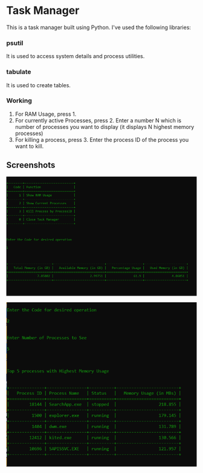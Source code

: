# Task Manager

This is a task manager built using Python. I've used the following libraries:
### psutil
It is used to access system details and process utilities.

### tabulate
It is used to create tables.

### Working

1. For RAM Usage, press 1.
2. For currently active Processes, press 2. Enter a number N which is number of processes you want to display (it displays N highest memory processes)
3. For killing a process, press 3. Enter the process ID of the process you want to kill.

## Screenshots
![RAM Usage](https://github.com/arpitkarnatak/task_manager/blob/main/Capture.PNG)

![Active Processes](https://github.com/arpitkarnatak/task_manager/blob/main/Processes.PNG)
